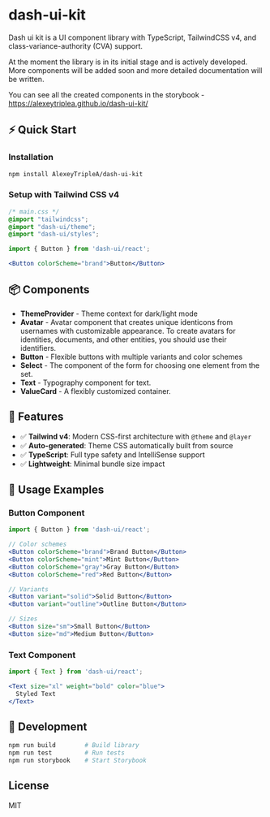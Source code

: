 # dash-ui-kit

Dash ui kit is a UI component library with TypeScript, TailwindCSS v4, and class-variance-authority (CVA) support.

At the moment the library is in its initial stage and is actively developed. More components will be added soon and more detailed documentation will be written.

You can see all the created components in the storybook - https://alexeytriplea.github.io/dash-ui-kit/

## ⚡ Quick Start

### Installation

```bash
npm install AlexeyTripleA/dash-ui-kit
```

### Setup with Tailwind CSS v4

```css
/* main.css */
@import "tailwindcss";
@import "dash-ui/theme";
@import "dash-ui/styles";
```

```jsx
import { Button } from 'dash-ui/react';

<Button colorScheme="brand">Button</Button>
```

## 📦 Components

- **ThemeProvider** - Theme context for dark/light mode
- **Avatar** - Avatar component that creates unique identicons from usernames with customizable appearance. To create avatars for identities, documents, and other entities, you should use their identifiers.
- **Button** - Flexible buttons with multiple variants and color schemes
- **Select** - The component of the form for choosing one element from the set.
- **Text** - Typography component for text.
- **ValueCard** - A flexibly customized container.


## 🎨 Features

- ✅ **Tailwind v4**: Modern CSS-first architecture with `@theme` and `@layer`
- ✅ **Auto-generated**: Theme CSS automatically built from source
- ✅ **TypeScript**: Full type safety and IntelliSense support
- ✅ **Lightweight**: Minimal bundle size impact

## 🚀 Usage Examples

### Button Component

```jsx
import { Button } from 'dash-ui/react';

// Color schemes
<Button colorScheme="brand">Brand Button</Button>
<Button colorScheme="mint">Mint Button</Button>
<Button colorScheme="gray">Gray Button</Button>
<Button colorScheme="red">Red Button</Button>

// Variants
<Button variant="solid">Solid Button</Button>
<Button variant="outline">Outline Button</Button>

// Sizes
<Button size="sm">Small Button</Button>
<Button size="md">Medium Button</Button>
```

### Text Component

```jsx
import { Text } from 'dash-ui/react';

<Text size="xl" weight="bold" color="blue">
  Styled Text
</Text>
```

## 🔧 Development

```bash
npm run build        # Build library
npm run test         # Run tests
npm run storybook    # Start Storybook
```

## License

MIT

